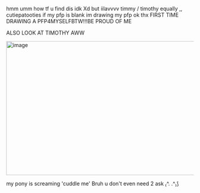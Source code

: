 hmm umm how tf u find dis idk Xd but iilavvvv timmy / timothy equally ,, cutiepatooties if my pfp is blank im drawing my pfp ok thx FIRST TIME DRAWING A PFP4MYSELFBTW!!!BE PROUD OF ME

ALSO LOOK AT TIMOTHY AWW

<img width="640" height="360" alt="image" src="https://github.com/user-attachments/assets/b3e5ee1a-d78a-49b2-822f-0dec4a2741b5" />


my pony is screaming 'cuddle me' Bruh u don't even need 2 ask ₍^. .^₎⟆
